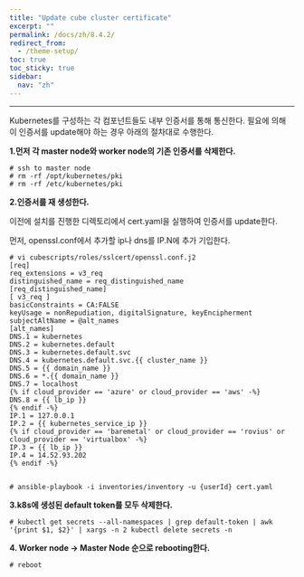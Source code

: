 ```yaml
---
title: "Update cube cluster certificate"
excerpt: ""
permalink: /docs/zh/8.4.2/
redirect_from:
  - /theme-setup/
toc: true
toc_sticky: true
sidebar:
  nav: "zh"
---
```


---
Kubernetes를 구성하는 각 컴포넌트들도 내부 인증서를 통해 통신한다. 필요에 의해 이 인증서를 update해야 하는 경우 아래의 절차대로 수행한다.

**1.먼저 각 master node와 worker node의 기존 인증서를 삭제한다.**

```
# ssh to master node
# rm -rf /opt/kubernetes/pki
# rm -rf /etc/kubernetes/pki
```

**2.인증서를 재 생성한다.**

이전에 설치를 진행한 디렉토리에서 cert.yaml을 실행하여 인증서를 update한다.

먼저, openssl.conf에서 추가할 ip나 dns를 IP.N에 추가 기입한다.

```
# vi cubescripts/roles/sslcert/openssl.conf.j2
[req]
req_extensions = v3_req
distinguished_name = req_distinguished_name
[req_distinguished_name]
[ v3_req ]
basicConstraints = CA:FALSE
keyUsage = nonRepudiation, digitalSignature, keyEncipherment
subjectAltName = @alt_names
[alt_names]
DNS.1 = kubernetes
DNS.2 = kubernetes.default
DNS.3 = kubernetes.default.svc
DNS.4 = kubernetes.default.svc.{{ cluster_name }}
DNS.5 = {{ domain_name }}
DNS.6 = *.{{ domain_name }}
DNS.7 = localhost
{% if cloud_provider == 'azure' or cloud_provider == 'aws' -%}
DNS.8 = {{ lb_ip }}
{% endif -%}
IP.1 = 127.0.0.1
IP.2 = {{ kubernetes_service_ip }}
{% if cloud_provider == 'baremetal' or cloud_provider == 'rovius' or cloud_provider == 'virtualbox' -%}
IP.3 = {{ lb_ip }}
IP.4 = 14.52.93.202
{% endif -%}


# ansible-playbook -i inventories/inventory -u {userId} cert.yaml
```

**3.k8s에 생성된 default token를 모두 삭제한다.**

```
# kubectl get secrets --all-namespaces | grep default-token | awk '{print $1, $2}' | xargs -n 2 kubectl delete secrets -n
```

**4. Worker node -&gt; Master Node 순으로 rebooting한다.**

```
# reboot
```
